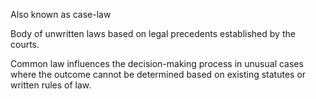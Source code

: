 Also known as case-law 

Body of unwritten laws based on legal precedents established by the courts. 

Common law influences the decision-making process in unusual cases where the outcome cannot be determined based on existing statutes or written rules of law. 